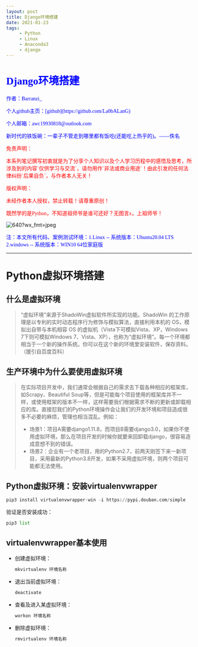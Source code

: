 ```yaml
---
layout: post
title: Django环境搭建
date: 2021-01-23
tags: 
     - Python
     - Linux
     - Anaconda3
     - django 
---
```


# <font face="楷体"  color='blue'>Django环境搭建</font>

<p><font face="楷体" color='blue'>作者：Barranzi_</font></p>
<p><font face="楷体" color='blue'>个人github主页：[github](https://github.com/La0bALanG)</font></p>
<p><font face="楷体" color='blue'>个人邮箱：awc19930818@outlook.com</font></p>
<p><font face="楷体" color='blue'>新时代的铁饭碗：一辈子不管走到哪里都有饭吃(还能吃上热乎的)。——佚名</font></p>
<p><font face="楷体" color='red'> 免责声明：</font></p>
<p><font face='楷体' color='red'>		本系列笔记撰写初衷就是为了分享个人知识以及个人学习历程中的感悟及思考，所涉及到的内容`仅供学习与交流`，请勿用作`非法或商业用途`！由此引发的任何法律纠纷`后果自负`，与作者本人无关！</font></p>
<p><font face="楷体"  color='red'>版权声明：</font></p>
<p><font face='楷体' color='red'>		未经作者本人授权，禁止转载！请尊重原创！</font></p><p><font face='楷体' color='red'>既然学的是Python，不知道祖师爷是谁可还好？无图言x，上祖师爷！</font></p>

![640?wx_fmt=jpeg](https://ss.csdn.net/p?https://mmbiz.qpic.cn/mmbiz_jpg/tlYd2EOzWnss4a7r6nPRxicEFk3gvxdh0ORZdCkQrrKm5SQl3dh6XkVibqB2voyu1G8mHytiaa5D241u5vkwaic7YQ/640?wx_fmt=jpeg)





<p><font face="楷体" color='blue'>注：本文所有代码、案例测试环境：1.Linux -- 系统版本：Ubuntu20.04 LTS   2.windows -- 系统版本：WIN10 64位家庭版</font></p>

------

# Python虚拟环境搭建

## 什么是虚拟环境

> “虚拟环境”来源于ShadoWin虚拟软件所实现的功能。ShadoWin 的工作原理是以专利的实时动态程序行为修饰与模拟算法，直接利用本机的 OS，模拟出自带与本机相容 OS 的虚拟机（Vista下可模拟Vista、XP，Windows 7下则可模拟Windows 7、Vista、XP），也称为“虚拟环境”。每一个环境都相当于一个新的操作系统。你可以在这个新的环境里安装软件，保存资料。（援引自百度百科）

## 生产环境中为什么要使用虚拟环境

> 在实际项目开发中，我们通常会根据自己的需求去下载各种相应的框架库，如Scrapy、Beautiful Soup等，但是可能每个项目使用的框架库并不一样，或使用框架的版本不一样，这样需要我们根据需求不断的更新或卸载相应的库。直接怼我们的Python环境操作会让我们的开发环境和项目造成很多不必要的麻烦，管理也相当混乱。例如：
>
> - 场景1：项目A需要django1.11.8，而项目B需要django3.0，如果你不使用虚拟环境，那么在项目开发的时候你就要来回卸载django，很容易造成意想不到的错误。
> - 场景2：企业有一个老项目，用的Python2.7，前两天刚签下来一新项目，采用最新的Python3.8开发，如果不采用虚拟环境，则两个项目可能都无法使用。

## Python虚拟环境：安装virtualenvwrapper

```python
pip3 install virtualenvwrapper-win -i https://pypi.douban.com/simple
```

验证是否安装成功：

```python
pip3 list
```

## virtualenvwrapper基本使用

- 创建虚拟环境：

  ```python
  mkvirtualenv 环境名称
  ```

- 退出当前虚拟环境：

  ```python
  deactivate
  ```

- 查看及进入某虚拟环境：

  ```python
  workon 环境名称
  ```

- 删除虚拟环境：

  ```python
  rmvirtualenv 环境名称
  ```

  